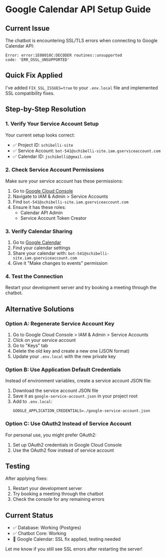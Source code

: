 # Google Calendar API Setup Guide

## Current Issue

The chatbot is encountering SSL/TLS errors when connecting to Google Calendar API:

```
Error: error:1E08010C:DECODER routines::unsupported
code: 'ERR_OSSL_UNSUPPORTED'
```

## Quick Fix Applied

I've added `FIX_SSL_ISSUES=true` to your `.env.local` file and implemented SSL compatibility fixes.

## Step-by-Step Resolution

### 1. Verify Your Service Account Setup

Your current setup looks correct:

- ✅ Project ID: `schibelli-site`
- ✅ Service Account: `bot-541@schibelli-site.iam.gserviceaccount.com`
- ✅ Calendar ID: `jschibelli@gmail.com`

### 2. Check Service Account Permissions

Make sure your service account has these permissions:

1. Go to [Google Cloud Console](https://console.cloud.google.com)
2. Navigate to IAM & Admin > Service Accounts
3. Find `bot-541@schibelli-site.iam.gserviceaccount.com`
4. Ensure it has these roles:
   - Calendar API Admin
   - Service Account Token Creator

### 3. Verify Calendar Sharing

1. Go to [Google Calendar](https://calendar.google.com)
2. Find your calendar settings
3. Share your calendar with: `bot-541@schibelli-site.iam.gserviceaccount.com`
4. Give it "Make changes to events" permission

### 4. Test the Connection

Restart your development server and try booking a meeting through the chatbot.

## Alternative Solutions

### Option A: Regenerate Service Account Key

1. Go to Google Cloud Console > IAM & Admin > Service Accounts
2. Click on your service account
3. Go to "Keys" tab
4. Delete the old key and create a new one (JSON format)
5. Update your `.env.local` with the new private key

### Option B: Use Application Default Credentials

Instead of environment variables, create a service account JSON file:

1. Download the service account JSON file
2. Save it as `google-service-account.json` in your project root
3. Add to `.env.local`:
   ```env
   GOOGLE_APPLICATION_CREDENTIALS=./google-service-account.json
   ```

### Option C: Use OAuth2 Instead of Service Account

For personal use, you might prefer OAuth2:

1. Set up OAuth2 credentials in Google Cloud Console
2. Use the OAuth2 flow instead of service account

## Testing

After applying fixes:

1. Restart your development server
2. Try booking a meeting through the chatbot
3. Check the console for any remaining errors

## Current Status

- ✅ Database: Working (Postgres)
- ✅ Chatbot Core: Working
- 🔧 Google Calendar: SSL fix applied, testing needed

Let me know if you still see SSL errors after restarting the server!
